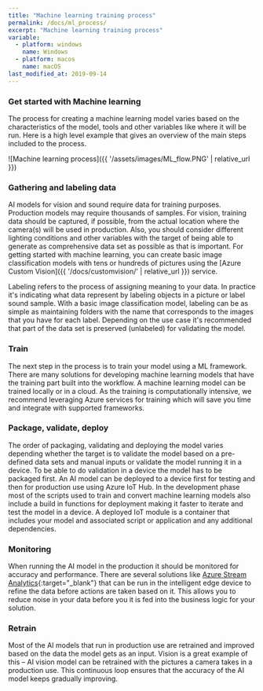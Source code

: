 ```yaml
---
title: "Machine learning training process"
permalink: /docs/ml_process/
excerpt: "Machine learning training process"
variable:
  - platform: windows
    name: Windows
  - platform: macos
    name: macOS
last_modified_at: 2019-09-14
---
```


### Get started with Machine learning

The process for creating a machine learning model varies based on the characteristics of the model, tools and other variables like where it will be run. Here is a high level example that gives an overview of the main steps included to the process.

![Machine learning process]({{ '/assets/images/ML_flow.PNG' | relative_url }})

### Gathering and labeling data

AI models for vision and sound require data for training purposes. Production models may require thousands of samples. For vision, training data should be captured, if possible, from the actual location where the camera(s) will be used in production. Also, you should consider different lighting conditions and other variables with the target of being able to generate as comprehensive data set as possible as that is important.  For getting started with machine learning, you can create basic image classification models with tens or hundreds of pictures using the [Azure Custom Vision]({{ '/docs/customvision/' | relative_url }}) service. 

Labeling refers to the process of assigning meaning to your data. In practice it's indicating what data represent by labeling objects in a picture or label sound sample.  With a basic image classification model, labeling can be as simple as maintaining folders with the name that corresponds to the images that you have for each label.  Depending on the use case it's recommended that part of the data set is preserved (unlabeled) for validating the model.

### Train 

The next step in the process is to train your model using a ML framework. There are many solutions for developing machine learning models that have the training part built into the workflow. A machine learning model can be trained locally or in a cloud.  As the training is computationally intensive, we recommend leveraging Azure services for training which will save you time and integrate with supported frameworks. 

### Package, validate, deploy

The order of packaging, validating and deploying the model varies depending whether the target is to validate the model based on a pre-defined data sets and manual inputs or validate the model running it in a device. To be able to do validation in a device the model has to be packaged first.
An AI model can be deployed to a device first for testing and then for production use using Azure IoT Hub. In the development phase most of the scripts used to train and convert machine learning models also include a build in functions for deployment making it faster to iterate and test the model in a device. A deployed IoT module is a container that includes your model and associated script or application and any additional dependencies.

### Monitoring

When running the AI model in the production it should be monitored for accuracy and performance. There are several solutions like [Azure Stream Analytics]( https://azure.microsoft.com/en-us/services/stream-analytics/){:target="_blank"} that can be run in the intelligent edge device to refine the data before actions are taken based on it.  This allows you to reduce noise in your data before you it is fed into the business logic for your solution. 

### Retrain

Most of the AI models that run in production use are retrained and improved based on the data the model gets as an input. Vision is a great example of this – AI vision model can be retrained with the pictures a camera takes in a production use. This continuous loop ensures that the accuracy of the AI model keeps gradually improving.
